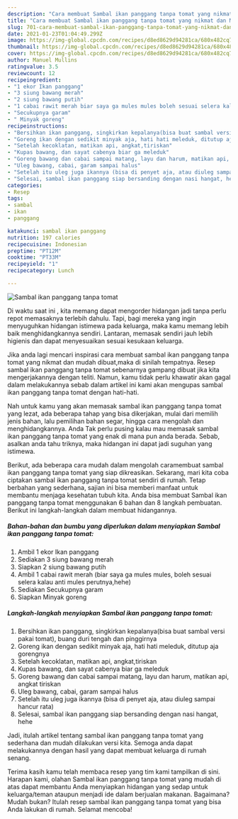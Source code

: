 ```yaml
---
description: "Cara membuat Sambal ikan panggang tanpa tomat yang nikmat dan Mudah Dibuat"
title: "Cara membuat Sambal ikan panggang tanpa tomat yang nikmat dan Mudah Dibuat"
slug: 701-cara-membuat-sambal-ikan-panggang-tanpa-tomat-yang-nikmat-dan-mudah-dibuat
date: 2021-01-23T01:04:49.299Z
image: https://img-global.cpcdn.com/recipes/d8ed8629d94281ca/680x482cq70/sambal-ikan-panggang-tanpa-tomat-foto-resep-utama.jpg
thumbnail: https://img-global.cpcdn.com/recipes/d8ed8629d94281ca/680x482cq70/sambal-ikan-panggang-tanpa-tomat-foto-resep-utama.jpg
cover: https://img-global.cpcdn.com/recipes/d8ed8629d94281ca/680x482cq70/sambal-ikan-panggang-tanpa-tomat-foto-resep-utama.jpg
author: Manuel Mullins
ratingvalue: 3.5
reviewcount: 12
recipeingredient:
- "1 ekor Ikan panggang"
- "3 siung bawang merah"
- "2 siung bawang putih"
- "1 cabai rawit merah biar saya ga mules mules boleh sesuai selera kalau anti mules perutnyahehe"
- "Secukupnya garam"
- " Minyak goreng"
recipeinstructions:
- "Bersihkan ikan panggang, singkirkan kepalanya(bisa buat sambal versi pakai tomat), buang duri tengah dan pinggirnya"
- "Goreng ikan dengan sedikit minyak aja, hati hati meleduk, ditutup aja gorengnya"
- "Setelah kecoklatan, matikan api, angkat,tiriskan"
- "Kupas bawang, dan sayat cabenya biar ga meleduk"
- "Goreng bawang dan cabai sampai matang, layu dan harum, matikan api, angkat tiriskan"
- "Uleg bawang, cabai, garam sampai halus"
- "Setelah itu uleg juga ikannya (bisa di penyet aja, atau diuleg sampai hancur rata)"
- "Selesai, sambal ikan panggang siap bersanding dengan nasi hangat, hehe"
categories:
- Resep
tags:
- sambal
- ikan
- panggang

katakunci: sambal ikan panggang 
nutrition: 197 calories
recipecuisine: Indonesian
preptime: "PT12M"
cooktime: "PT33M"
recipeyield: "1"
recipecategory: Lunch

---
```



![Sambal ikan panggang tanpa tomat](https://img-global.cpcdn.com/recipes/d8ed8629d94281ca/680x482cq70/sambal-ikan-panggang-tanpa-tomat-foto-resep-utama.jpg)

Di waktu  saat ini , kita memang dapat mengorder hidangan jadi tanpa perlu repot memasaknya terlebih dahulu. Tapi, bagi mereka yang ingin menyuguhkan hidangan istimewa pada keluarga, maka kamu memang lebih baik menghidangkannya sendiri. Lantaran, memasak sendiri jauh lebih higienis dan dapat menyesuaikan sesuai kesukaan keluarga.

Jika anda lagi mencari inspirasi cara membuat sambal ikan panggang tanpa tomat yang nikmat dan mudah dibuat,maka di sinilah tempatnya. Resep sambal ikan panggang tanpa tomat  sebenarnya gampang dibuat jika kita mengerjakannya dengan teliti. Namun, kamu tidak perlu khawatir akan gagal dalam melakukannya 
sebab dalam artikel ini kami akan mengupas sambal ikan panggang tanpa tomat dengan hati-hati.  



Nah untuk kamu yang akan memasak sambal ikan panggang tanpa tomat yang lezat, ada beberapa tahap yang bisa dikerjakan, mulai dari memilih jenis bahan, lalu pemilihan bahan segar, hingga cara mengolah dan menghidangkannya. Anda Tak perlu pusing kalau mau memasak sambal ikan panggang tanpa tomat yang enak di mana pun anda berada. Sebab, asalkan anda  tahu triknya, maka hidangan ini dapat jadi suguhan yang istimewa.

Berikut, ada beberapa cara mudah dalam mengolah caramembuat sambal ikan panggang tanpa tomat yang siap dikreasikan. Sekarang, mari kita coba ciptakan sambal ikan panggang tanpa tomat sendiri di rumah. Tetap berbahan yang sederhana, sajian ini bisa memberi manfaat untuk membantu menjaga kesehatan tubuh kita. Anda bisa membuat Sambal ikan panggang tanpa tomat menggunakan 6 bahan dan 8 langkah pembuatan. Berikut ini langkah-langkah dalam membuat hidangannya.

<!--inarticleads1-->

##### Bahan-bahan dan bumbu yang diperlukan dalam menyiapkan Sambal ikan panggang tanpa tomat:

1. Ambil 1 ekor Ikan panggang
1. Sediakan 3 siung bawang merah
1. Siapkan 2 siung bawang putih
1. Ambil 1 cabai rawit merah (biar saya ga mules mules, boleh sesuai selera kalau anti mules perutnya,hehe)
1. Sediakan Secukupnya garam
1. Siapkan  Minyak goreng




<!--inarticleads2-->

##### Langkah-langkah menyiapkan Sambal ikan panggang tanpa tomat:

1. Bersihkan ikan panggang, singkirkan kepalanya(bisa buat sambal versi pakai tomat), buang duri tengah dan pinggirnya
1. Goreng ikan dengan sedikit minyak aja, hati hati meleduk, ditutup aja gorengnya
1. Setelah kecoklatan, matikan api, angkat,tiriskan
1. Kupas bawang, dan sayat cabenya biar ga meleduk
1. Goreng bawang dan cabai sampai matang, layu dan harum, matikan api, angkat tiriskan
1. Uleg bawang, cabai, garam sampai halus
1. Setelah itu uleg juga ikannya (bisa di penyet aja, atau diuleg sampai hancur rata)
1. Selesai, sambal ikan panggang siap bersanding dengan nasi hangat, hehe




Jadi, itulah artikel tentang  sambal ikan panggang tanpa tomat  yang sederhana dan mudah dilakukan versi kita. Semoga anda dapat melakukannya dengan hasil yang dapat membuat keluarga di rumah senang. 

Terima kasih kamu telah membaca resep yang tim kami tampilkan di sini. Harapan kami, olahan  Sambal ikan panggang tanpa tomat yang mudah di atas dapat membantu Anda menyiapkan hidangan yang sedap untuk keluarga/teman ataupun menjadi ide dalam berjualan makanan. Bagaimana? Mudah bukan? Itulah resep sambal ikan panggang tanpa tomat yang bisa Anda lakukan di rumah. Selamat mencoba!

